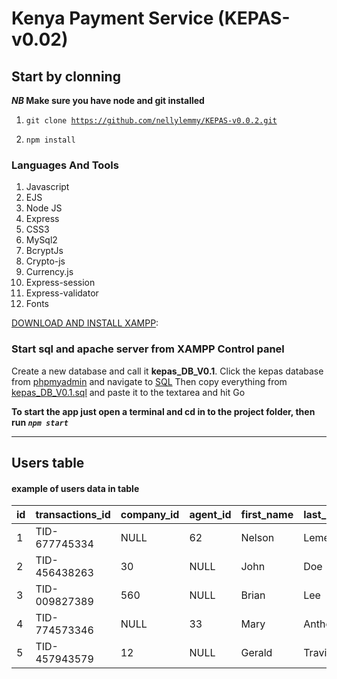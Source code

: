 # Kenya Payment Service (KEPAS-v0.02)

## Start by clonning

<b><i>NB</i> Make sure you have node and git installed</b>

1. <code>git clone https://github.com/nellylemmy/KEPAS-v0.0.2.git</code>

2. <code>npm install</code>

### Languages And Tools 
1. Javascript
2. EJS
3. Node JS
4. Express
5. CSS3
6. MySql2
7. BcryptJs
8. Crypto-js
9. Currency.js
10. Express-session
11. Express-validator
12. Fonts


[DOWNLOAD AND INSTALL XAMPP](https://www.apachefriends.org/download.html):
### Start sql and apache server from XAMPP Control panel
Create a new database and call it <b>kepas_DB_V0.1</b>. Click the kepas database from [phpmyadmin](http://localhost/phpmyadmin/index.php) and navigate to [SQL](http://localhost/phpmyadmin/index.php?route=/server/sql) Then copy everything from [kepas_DB_V0.1.sql](kepas_DB_V0.1.sql) and paste it to the textarea and hit Go

<b>To start the app just open a terminal and cd in to the project folder, then run <em><code>npm start</code></em></b>
<hr>

## Users table
#### example of users data in table

|**id**|**transactions_id**|**company_id**|**agent_id**|**first_name**|**last_name**|**phone**|
| ---| --------------- | ---------- | ----------| ---------- | --------- | ------------ |
| 1  | TID-677745334   |NULL        |   62      |   Nelson   |  Lemein   | 072534892095 |
| 2  | TID-456438263   |30          |   NULL    |   John     |  Doe      | 079201863723 |
| 3  | TID-009827389   |560         |   NULL    |   Brian    |  Lee      | 072565437829 |
| 4  | TID-774573346   |NULL        |   33      |   Mary     |  Anthony  | 077556634291 |
| 5  | TID-457943579   |12          |   NULL    |   Gerald    |  Travis   | 071009736228 |
                                   